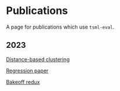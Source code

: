 # Publications

A page for publications which use `tsml-eval`.

2023
----

[Distance-based clustering](./publications/2023/distance_based_clustering/distance_based_clustering.ipynb)

[Regression paper](./publications/2023/tsr_archive_expansion/tsr_archive_expansion_2023.ipynb)

[Bakeoff redux](./publications/2023/tsc_bakeoff/tsc_bakeoff.ipynb)
